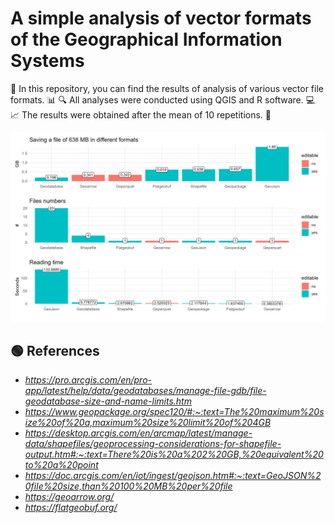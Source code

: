 # **A simple analysis of vector formats of the Geographical Information Systems**

📁 In this repository, you can find the results of analysis of various vector file formats. 📊
🔍 All analyses were conducted using QGIS and R software. 💻
📈 The results were obtained after the mean of 10 repetitions. 🔢

![](./results_vector_formats.png)

## 🟢 References 
- *https://pro.arcgis.com/en/pro-app/latest/help/data/geodatabases/manage-file-gdb/file-geodatabase-size-and-name-limits.htm*
- *https://www.geopackage.org/spec120/#:~:text=The%20maximum%20size%20of%20a,maximum%20size%20limit%20of%204GB*
- *https://desktop.arcgis.com/en/arcmap/latest/manage-data/shapefiles/geoprocessing-considerations-for-shapefile-output.htm#:~:text=There%20is%20a%202%20GB,%20equivalent%20to%20a%20point*
- *https://doc.arcgis.com/en/iot/ingest/geojson.htm#:~:text=GeoJSON%20file%20size,than%20100%20MB%20per%20file*
- *https://geoarrow.org/*
- *https://flatgeobuf.org/*
